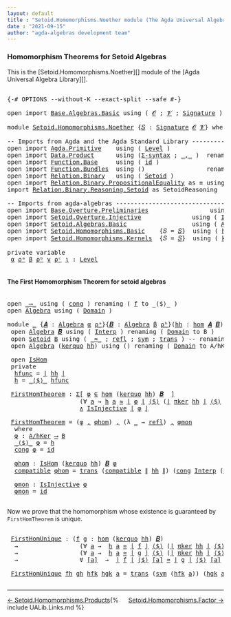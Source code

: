 ```yaml
---
layout: default
title : "Setoid.Homomorphisms.Noether module (The Agda Universal Algebra Library)"
date : "2021-09-15"
author: "agda-algebras development team"
---
```


### <a id="homomorphism-theorems">Homomorphism Theorems for Setoid Algebras</a>

This is the [Setoid.Homomorphisms.Noether][] module of the [Agda Universal Algebra Library][].

<pre class="Agda">

<a id="361" class="Symbol">{-#</a> <a id="365" class="Keyword">OPTIONS</a> <a id="373" class="Pragma">--without-K</a> <a id="385" class="Pragma">--exact-split</a> <a id="399" class="Pragma">--safe</a> <a id="406" class="Symbol">#-}</a>

<a id="411" class="Keyword">open</a> <a id="416" class="Keyword">import</a> <a id="423" href="Base.Algebras.Basic.html" class="Module">Base.Algebras.Basic</a> <a id="443" class="Keyword">using</a> <a id="449" class="Symbol">(</a> <a id="451" href="Base.Algebras.Basic.html#1162" class="Generalizable">𝓞</a> <a id="453" class="Symbol">;</a> <a id="455" href="Base.Algebras.Basic.html#1164" class="Generalizable">𝓥</a> <a id="457" class="Symbol">;</a> <a id="459" href="Base.Algebras.Basic.html#3890" class="Function">Signature</a> <a id="469" class="Symbol">)</a>

<a id="472" class="Keyword">module</a> <a id="479" href="Setoid.Homomorphisms.Noether.html" class="Module">Setoid.Homomorphisms.Noether</a> <a id="508" class="Symbol">{</a><a id="509" href="Setoid.Homomorphisms.Noether.html#509" class="Bound">𝑆</a> <a id="511" class="Symbol">:</a> <a id="513" href="Base.Algebras.Basic.html#3890" class="Function">Signature</a> <a id="523" href="Base.Algebras.Basic.html#1162" class="Generalizable">𝓞</a> <a id="525" href="Base.Algebras.Basic.html#1164" class="Generalizable">𝓥</a><a id="526" class="Symbol">}</a> <a id="528" class="Keyword">where</a>

<a id="535" class="Comment">-- Imports from Agda and the Agda Standard Library ---------------------------</a>
<a id="614" class="Keyword">open</a> <a id="619" class="Keyword">import</a> <a id="626" href="Agda.Primitive.html" class="Module">Agda.Primitive</a>    <a id="644" class="Keyword">using</a> <a id="650" class="Symbol">(</a> <a id="652" href="Agda.Primitive.html#597" class="Postulate">Level</a> <a id="658" class="Symbol">)</a>
<a id="660" class="Keyword">open</a> <a id="665" class="Keyword">import</a> <a id="672" href="Data.Product.html" class="Module">Data.Product</a>      <a id="690" class="Keyword">using</a> <a id="696" class="Symbol">(</a><a id="697" href="Data.Product.html#916" class="Function">Σ-syntax</a> <a id="706" class="Symbol">;</a> <a id="708" href="Agda.Builtin.Sigma.html#236" class="InductiveConstructor Operator">_,_</a> <a id="712" class="Symbol">)</a>  <a id="715" class="Keyword">renaming</a> <a id="724" class="Symbol">(</a> <a id="726" href="Data.Product.html#1167" class="Function Operator">_×_</a> <a id="730" class="Symbol">to</a> <a id="733" class="Function Operator">_∧_</a> <a id="737" class="Symbol">)</a>
<a id="739" class="Keyword">open</a> <a id="744" class="Keyword">import</a> <a id="751" href="Function.Base.html" class="Module">Function.Base</a>     <a id="769" class="Keyword">using</a> <a id="775" class="Symbol">(</a> <a id="777" href="Function.Base.html#615" class="Function">id</a> <a id="780" class="Symbol">)</a>
<a id="782" class="Keyword">open</a> <a id="787" class="Keyword">import</a> <a id="794" href="Function.Bundles.html" class="Module">Function.Bundles</a>  <a id="812" class="Keyword">using</a> <a id="818" class="Symbol">()</a>                 <a id="837" class="Keyword">renaming</a> <a id="846" class="Symbol">(</a> <a id="848" href="Function.Bundles.html#1868" class="Record">Func</a> <a id="853" class="Symbol">to</a> <a id="856" class="Record">_⟶_</a> <a id="860" class="Symbol">)</a>
<a id="862" class="Keyword">open</a> <a id="867" class="Keyword">import</a> <a id="874" href="Relation.Binary.html" class="Module">Relation.Binary</a>   <a id="892" class="Keyword">using</a> <a id="898" class="Symbol">(</a> <a id="900" href="Relation.Binary.Bundles.html#1009" class="Record">Setoid</a> <a id="907" class="Symbol">)</a>
<a id="909" class="Keyword">open</a> <a id="914" class="Keyword">import</a> <a id="921" href="Relation.Binary.PropositionalEquality.html" class="Module">Relation.Binary.PropositionalEquality</a> <a id="959" class="Symbol">as</a> <a id="962" class="Module">≡</a> <a id="964" class="Keyword">using</a> <a id="970" class="Symbol">(</a> <a id="972" href="Agda.Builtin.Equality.html#151" class="Datatype Operator">_≡_</a> <a id="976" class="Symbol">)</a>
<a id="978" class="Keyword">import</a> <a id="985" href="Relation.Binary.Reasoning.Setoid.html" class="Module">Relation.Binary.Reasoning.Setoid</a> <a id="1018" class="Symbol">as</a> <a id="1021" class="Module">SetoidReasoning</a>

<a id="1038" class="Comment">-- Imports from agda-algebras ------------------------------------------------</a>
<a id="1117" class="Keyword">open</a> <a id="1122" class="Keyword">import</a> <a id="1129" href="Base.Overture.Preliminaries.html" class="Module">Base.Overture.Preliminaries</a>                 <a id="1173" class="Keyword">using</a> <a id="1179" class="Symbol">(</a> <a id="1181" href="Base.Overture.Preliminaries.html#4402" class="Function Operator">∣_∣</a> <a id="1185" class="Symbol">;</a> <a id="1187" href="Base.Overture.Preliminaries.html#4440" class="Function Operator">∥_∥</a> <a id="1191" class="Symbol">)</a>
<a id="1193" class="Keyword">open</a> <a id="1198" class="Keyword">import</a> <a id="1205" href="Setoid.Overture.Injective.html" class="Module">Setoid.Overture.Injective</a>              <a id="1244" class="Keyword">using</a> <a id="1250" class="Symbol">(</a> <a id="1252" href="Setoid.Overture.Injective.html#2190" class="Function">IsInjective</a> <a id="1264" class="Symbol">)</a>
<a id="1266" class="Keyword">open</a> <a id="1271" class="Keyword">import</a> <a id="1278" href="Setoid.Algebras.Basic.html" class="Module">Setoid.Algebras.Basic</a>                  <a id="1317" class="Keyword">using</a> <a id="1323" class="Symbol">(</a> <a id="1325" href="Setoid.Algebras.Basic.html#2890" class="Record">Algebra</a> <a id="1333" class="Symbol">;</a> <a id="1335" href="Setoid.Algebras.Basic.html#4038" class="Function Operator">_̂_</a><a id="1338" class="Symbol">)</a>
<a id="1340" class="Keyword">open</a> <a id="1345" class="Keyword">import</a> <a id="1352" href="Setoid.Homomorphisms.Basic.html" class="Module">Setoid.Homomorphisms.Basic</a>    <a id="1382" class="Symbol">{</a><a id="1383" class="Argument">𝑆</a> <a id="1385" class="Symbol">=</a> <a id="1387" href="Setoid.Homomorphisms.Noether.html#509" class="Bound">𝑆</a><a id="1388" class="Symbol">}</a>  <a id="1391" class="Keyword">using</a> <a id="1397" class="Symbol">(</a> <a id="1399" href="Setoid.Homomorphisms.Basic.html#1980" class="Function">hom</a> <a id="1403" class="Symbol">;</a> <a id="1405" href="Setoid.Homomorphisms.Basic.html#1884" class="Record">IsHom</a> <a id="1411" class="Symbol">)</a>
<a id="1413" class="Keyword">open</a> <a id="1418" class="Keyword">import</a> <a id="1425" href="Setoid.Homomorphisms.Kernels.html" class="Module">Setoid.Homomorphisms.Kernels</a>  <a id="1455" class="Symbol">{</a><a id="1456" class="Argument">𝑆</a> <a id="1458" class="Symbol">=</a> <a id="1460" href="Setoid.Homomorphisms.Noether.html#509" class="Bound">𝑆</a><a id="1461" class="Symbol">}</a>  <a id="1464" class="Keyword">using</a> <a id="1470" class="Symbol">(</a> <a id="1472" href="Setoid.Homomorphisms.Kernels.html#3139" class="Function">kerquo</a> <a id="1479" class="Symbol">;</a> <a id="1481" href="Setoid.Homomorphisms.Kernels.html#4732" class="Function">πker</a> <a id="1486" class="Symbol">)</a>

<a id="1489" class="Keyword">private</a> <a id="1497" class="Keyword">variable</a>
 <a id="1507" href="Setoid.Homomorphisms.Noether.html#1507" class="Generalizable">α</a> <a id="1509" href="Setoid.Homomorphisms.Noether.html#1509" class="Generalizable">ρᵃ</a> <a id="1512" href="Setoid.Homomorphisms.Noether.html#1512" class="Generalizable">β</a> <a id="1514" href="Setoid.Homomorphisms.Noether.html#1514" class="Generalizable">ρᵇ</a> <a id="1517" href="Setoid.Homomorphisms.Noether.html#1517" class="Generalizable">γ</a> <a id="1519" href="Setoid.Homomorphisms.Noether.html#1519" class="Generalizable">ρᶜ</a> <a id="1522" href="Setoid.Homomorphisms.Noether.html#1522" class="Generalizable">ι</a> <a id="1524" class="Symbol">:</a> <a id="1526" href="Agda.Primitive.html#597" class="Postulate">Level</a>

</pre>

#### <a id="the-first-homomorphism-theorem">The First Homomorphism Theorem for setoid algebras</a>

<pre class="Agda">

<a id="1659" class="Keyword">open</a> <a id="1664" href="Setoid.Homomorphisms.Noether.html#856" class="Module">_⟶_</a> <a id="1668" class="Keyword">using</a> <a id="1674" class="Symbol">(</a> <a id="1676" href="Function.Bundles.html#1938" class="Field">cong</a> <a id="1681" class="Symbol">)</a> <a id="1683" class="Keyword">renaming</a> <a id="1692" class="Symbol">(</a> <a id="1694" href="Function.Bundles.html#1919" class="Field">f</a> <a id="1696" class="Symbol">to</a> <a id="1699" class="Field">_⟨$⟩_</a> <a id="1705" class="Symbol">)</a>
<a id="1707" class="Keyword">open</a> <a id="1712" href="Setoid.Algebras.Basic.html#2890" class="Module">Algebra</a> <a id="1720" class="Keyword">using</a> <a id="1726" class="Symbol">(</a> <a id="1728" href="Setoid.Algebras.Basic.html#2947" class="Field">Domain</a> <a id="1735" class="Symbol">)</a>

<a id="1738" class="Keyword">module</a> <a id="1745" href="Setoid.Homomorphisms.Noether.html#1745" class="Module">_</a> <a id="1747" class="Symbol">{</a><a id="1748" href="Setoid.Homomorphisms.Noether.html#1748" class="Bound">𝑨</a> <a id="1750" class="Symbol">:</a> <a id="1752" href="Setoid.Algebras.Basic.html#2890" class="Record">Algebra</a> <a id="1760" href="Setoid.Homomorphisms.Noether.html#1507" class="Generalizable">α</a> <a id="1762" href="Setoid.Homomorphisms.Noether.html#1509" class="Generalizable">ρᵃ</a><a id="1764" class="Symbol">}{</a><a id="1766" href="Setoid.Homomorphisms.Noether.html#1766" class="Bound">𝑩</a> <a id="1768" class="Symbol">:</a> <a id="1770" href="Setoid.Algebras.Basic.html#2890" class="Record">Algebra</a> <a id="1778" href="Setoid.Homomorphisms.Noether.html#1512" class="Generalizable">β</a> <a id="1780" href="Setoid.Homomorphisms.Noether.html#1514" class="Generalizable">ρᵇ</a><a id="1782" class="Symbol">}(</a><a id="1784" href="Setoid.Homomorphisms.Noether.html#1784" class="Bound">hh</a> <a id="1787" class="Symbol">:</a> <a id="1789" href="Setoid.Homomorphisms.Basic.html#1980" class="Function">hom</a> <a id="1793" href="Setoid.Homomorphisms.Noether.html#1748" class="Bound">𝑨</a> <a id="1795" href="Setoid.Homomorphisms.Noether.html#1766" class="Bound">𝑩</a><a id="1796" class="Symbol">)</a> <a id="1798" class="Keyword">where</a>
 <a id="1805" class="Keyword">open</a> <a id="1810" href="Setoid.Algebras.Basic.html#2890" class="Module">Algebra</a> <a id="1818" href="Setoid.Homomorphisms.Noether.html#1766" class="Bound">𝑩</a> <a id="1820" class="Keyword">using</a> <a id="1826" class="Symbol">(</a> <a id="1828" href="Setoid.Algebras.Basic.html#2969" class="Field">Interp</a> <a id="1835" class="Symbol">)</a> <a id="1837" class="Keyword">renaming</a> <a id="1846" class="Symbol">(</a> <a id="1848" href="Setoid.Algebras.Basic.html#2947" class="Field">Domain</a> <a id="1855" class="Symbol">to</a> <a id="1858" class="Field">B</a> <a id="1860" class="Symbol">)</a>
 <a id="1863" class="Keyword">open</a> <a id="1868" href="Relation.Binary.Bundles.html#1009" class="Module">Setoid</a> <a id="1875" href="Setoid.Homomorphisms.Noether.html#1858" class="Function">B</a> <a id="1877" class="Keyword">using</a> <a id="1883" class="Symbol">(</a> <a id="1885" href="Relation.Binary.Bundles.html#1098" class="Field Operator">_≈_</a> <a id="1889" class="Symbol">;</a> <a id="1891" href="Relation.Binary.Structures.html#1568" class="Function">refl</a> <a id="1896" class="Symbol">;</a> <a id="1898" href="Relation.Binary.Structures.html#1594" class="Function">sym</a> <a id="1902" class="Symbol">;</a> <a id="1904" href="Relation.Binary.Structures.html#1620" class="Function">trans</a> <a id="1910" class="Symbol">)</a> <a id="1912" class="Comment">-- renaming ( _≈_ to _≈₂_ )</a>
 <a id="1941" class="Keyword">open</a> <a id="1946" href="Setoid.Algebras.Basic.html#2890" class="Module">Algebra</a> <a id="1954" class="Symbol">(</a><a id="1955" href="Setoid.Homomorphisms.Kernels.html#3139" class="Function">kerquo</a> <a id="1962" href="Setoid.Homomorphisms.Noether.html#1784" class="Bound">hh</a><a id="1964" class="Symbol">)</a> <a id="1966" class="Keyword">using</a> <a id="1972" class="Symbol">()</a> <a id="1975" class="Keyword">renaming</a> <a id="1984" class="Symbol">(</a> <a id="1986" href="Setoid.Algebras.Basic.html#2947" class="Field">Domain</a> <a id="1993" class="Symbol">to</a> <a id="1996" class="Field">A/hKer</a> <a id="2003" class="Symbol">)</a>

 <a id="2007" class="Keyword">open</a> <a id="2012" href="Setoid.Homomorphisms.Basic.html#1884" class="Module">IsHom</a>
 <a id="2019" class="Keyword">private</a>
  <a id="2029" href="Setoid.Homomorphisms.Noether.html#2029" class="Function">hfunc</a> <a id="2035" class="Symbol">=</a> <a id="2037" href="Base.Overture.Preliminaries.html#4402" class="Function Operator">∣</a> <a id="2039" href="Setoid.Homomorphisms.Noether.html#1784" class="Bound">hh</a> <a id="2042" href="Base.Overture.Preliminaries.html#4402" class="Function Operator">∣</a>
  <a id="2046" href="Setoid.Homomorphisms.Noether.html#2046" class="Function">h</a> <a id="2048" class="Symbol">=</a> <a id="2050" href="Setoid.Homomorphisms.Noether.html#1699" class="Field Operator">_⟨$⟩_</a> <a id="2056" href="Setoid.Homomorphisms.Noether.html#2029" class="Function">hfunc</a>

 <a id="2064" href="Setoid.Homomorphisms.Noether.html#2064" class="Function">FirstHomTheorem</a> <a id="2080" class="Symbol">:</a> <a id="2082" href="Data.Product.html#916" class="Function">Σ[</a> <a id="2085" href="Setoid.Homomorphisms.Noether.html#2085" class="Bound">φ</a> <a id="2087" href="Data.Product.html#916" class="Function">∈</a> <a id="2089" href="Setoid.Homomorphisms.Basic.html#1980" class="Function">hom</a> <a id="2093" class="Symbol">(</a><a id="2094" href="Setoid.Homomorphisms.Kernels.html#3139" class="Function">kerquo</a> <a id="2101" href="Setoid.Homomorphisms.Noether.html#1784" class="Bound">hh</a><a id="2103" class="Symbol">)</a> <a id="2105" href="Setoid.Homomorphisms.Noether.html#1766" class="Bound">𝑩</a>  <a id="2108" href="Data.Product.html#916" class="Function">]</a>
                    <a id="2130" class="Symbol">(∀</a> <a id="2133" href="Setoid.Homomorphisms.Noether.html#2133" class="Bound">a</a> <a id="2135" class="Symbol">→</a> <a id="2137" href="Setoid.Homomorphisms.Noether.html#2046" class="Function">h</a> <a id="2139" href="Setoid.Homomorphisms.Noether.html#2133" class="Bound">a</a> <a id="2141" href="Relation.Binary.Bundles.html#1098" class="Function Operator">≈</a> <a id="2143" href="Base.Overture.Preliminaries.html#4402" class="Function Operator">∣</a> <a id="2145" href="Setoid.Homomorphisms.Noether.html#2085" class="Bound">φ</a> <a id="2147" href="Base.Overture.Preliminaries.html#4402" class="Function Operator">∣</a> <a id="2149" href="Setoid.Homomorphisms.Noether.html#1699" class="Field Operator">⟨$⟩</a> <a id="2153" class="Symbol">(</a><a id="2154" href="Base.Overture.Preliminaries.html#4402" class="Function Operator">∣</a> <a id="2156" href="Setoid.Homomorphisms.Kernels.html#4732" class="Function">πker</a> <a id="2161" href="Setoid.Homomorphisms.Noether.html#1784" class="Bound">hh</a> <a id="2164" href="Base.Overture.Preliminaries.html#4402" class="Function Operator">∣</a> <a id="2166" href="Setoid.Homomorphisms.Noether.html#1699" class="Field Operator">⟨$⟩</a> <a id="2170" href="Setoid.Homomorphisms.Noether.html#2133" class="Bound">a</a><a id="2171" class="Symbol">))</a>
                    <a id="2194" href="Setoid.Homomorphisms.Noether.html#733" class="Function Operator">∧</a> <a id="2196" href="Setoid.Overture.Injective.html#2190" class="Function">IsInjective</a> <a id="2208" href="Base.Overture.Preliminaries.html#4402" class="Function Operator">∣</a> <a id="2210" href="Setoid.Homomorphisms.Noether.html#2085" class="Bound">φ</a> <a id="2212" href="Base.Overture.Preliminaries.html#4402" class="Function Operator">∣</a>

 <a id="2216" href="Setoid.Homomorphisms.Noether.html#2064" class="Function">FirstHomTheorem</a> <a id="2232" class="Symbol">=</a> <a id="2234" class="Symbol">(</a><a id="2235" href="Setoid.Homomorphisms.Noether.html#2277" class="Function">φ</a> <a id="2237" href="Agda.Builtin.Sigma.html#236" class="InductiveConstructor Operator">,</a> <a id="2239" href="Setoid.Homomorphisms.Noether.html#2323" class="Function">φhom</a><a id="2243" class="Symbol">)</a> <a id="2245" href="Agda.Builtin.Sigma.html#236" class="InductiveConstructor Operator">,</a> <a id="2247" class="Symbol">(λ</a> <a id="2250" href="Setoid.Homomorphisms.Noether.html#2250" class="Bound">_</a> <a id="2252" class="Symbol">→</a> <a id="2254" href="Relation.Binary.Structures.html#1568" class="Function">refl</a><a id="2258" class="Symbol">)</a> <a id="2260" href="Agda.Builtin.Sigma.html#236" class="InductiveConstructor Operator">,</a> <a id="2262" href="Setoid.Homomorphisms.Noether.html#2439" class="Function">φmon</a>
  <a id="2269" class="Keyword">where</a>
  <a id="2277" href="Setoid.Homomorphisms.Noether.html#2277" class="Function">φ</a> <a id="2279" class="Symbol">:</a> <a id="2281" href="Setoid.Homomorphisms.Noether.html#1996" class="Function">A/hKer</a> <a id="2288" href="Setoid.Homomorphisms.Noether.html#856" class="Record Operator">⟶</a> <a id="2290" href="Setoid.Homomorphisms.Noether.html#1858" class="Function">B</a>
  <a id="2294" href="Setoid.Homomorphisms.Noether.html#1699" class="Field Operator">_⟨$⟩_</a> <a id="2300" href="Setoid.Homomorphisms.Noether.html#2277" class="Function">φ</a> <a id="2302" class="Symbol">=</a> <a id="2304" href="Setoid.Homomorphisms.Noether.html#2046" class="Function">h</a>
  <a id="2308" href="Function.Bundles.html#1938" class="Field">cong</a> <a id="2313" href="Setoid.Homomorphisms.Noether.html#2277" class="Function">φ</a> <a id="2315" class="Symbol">=</a> <a id="2317" href="Function.Base.html#615" class="Function">id</a>

  <a id="2323" href="Setoid.Homomorphisms.Noether.html#2323" class="Function">φhom</a> <a id="2328" class="Symbol">:</a> <a id="2330" href="Setoid.Homomorphisms.Basic.html#1884" class="Record">IsHom</a> <a id="2336" class="Symbol">(</a><a id="2337" href="Setoid.Homomorphisms.Kernels.html#3139" class="Function">kerquo</a> <a id="2344" href="Setoid.Homomorphisms.Noether.html#1784" class="Bound">hh</a><a id="2346" class="Symbol">)</a> <a id="2348" href="Setoid.Homomorphisms.Noether.html#1766" class="Bound">𝑩</a> <a id="2350" href="Setoid.Homomorphisms.Noether.html#2277" class="Function">φ</a>
  <a id="2354" href="Setoid.Homomorphisms.Basic.html#1948" class="Field">compatible</a> <a id="2365" href="Setoid.Homomorphisms.Noether.html#2323" class="Function">φhom</a> <a id="2370" class="Symbol">=</a> <a id="2372" href="Relation.Binary.Structures.html#1620" class="Function">trans</a> <a id="2378" class="Symbol">(</a><a id="2379" href="Setoid.Homomorphisms.Basic.html#1948" class="Field">compatible</a> <a id="2390" href="Base.Overture.Preliminaries.html#4440" class="Function Operator">∥</a> <a id="2392" href="Setoid.Homomorphisms.Noether.html#1784" class="Bound">hh</a> <a id="2395" href="Base.Overture.Preliminaries.html#4440" class="Function Operator">∥</a><a id="2396" class="Symbol">)</a> <a id="2398" class="Symbol">(</a><a id="2399" href="Function.Bundles.html#1938" class="Field">cong</a> <a id="2404" href="Setoid.Algebras.Basic.html#2969" class="Function">Interp</a> <a id="2411" class="Symbol">(</a><a id="2412" href="Agda.Builtin.Equality.html#208" class="InductiveConstructor">≡.refl</a> <a id="2419" href="Agda.Builtin.Sigma.html#236" class="InductiveConstructor Operator">,</a> <a id="2421" class="Symbol">(λ</a> <a id="2424" href="Setoid.Homomorphisms.Noether.html#2424" class="Bound">_</a> <a id="2426" class="Symbol">→</a> <a id="2428" href="Relation.Binary.Structures.html#1568" class="Function">refl</a><a id="2432" class="Symbol">)))</a>

  <a id="2439" href="Setoid.Homomorphisms.Noether.html#2439" class="Function">φmon</a> <a id="2444" class="Symbol">:</a> <a id="2446" href="Setoid.Overture.Injective.html#2190" class="Function">IsInjective</a> <a id="2458" href="Setoid.Homomorphisms.Noether.html#2277" class="Function">φ</a>
  <a id="2462" href="Setoid.Homomorphisms.Noether.html#2439" class="Function">φmon</a> <a id="2467" class="Symbol">=</a> <a id="2469" href="Function.Base.html#615" class="Function">id</a>

</pre>

Now we prove that the homomorphism whose existence is guaranteed by `FirstHomTheorem` is unique.

<pre class="Agda">

 <a id="2598" href="Setoid.Homomorphisms.Noether.html#2598" class="Function">FirstHomUnique</a> <a id="2613" class="Symbol">:</a> <a id="2615" class="Symbol">(</a><a id="2616" href="Setoid.Homomorphisms.Noether.html#2616" class="Bound">f</a> <a id="2618" href="Setoid.Homomorphisms.Noether.html#2618" class="Bound">g</a> <a id="2620" class="Symbol">:</a> <a id="2622" href="Setoid.Homomorphisms.Basic.html#1980" class="Function">hom</a> <a id="2626" class="Symbol">(</a><a id="2627" href="Setoid.Homomorphisms.Kernels.html#3139" class="Function">kerquo</a> <a id="2634" href="Setoid.Homomorphisms.Noether.html#1784" class="Bound">hh</a><a id="2636" class="Symbol">)</a> <a id="2638" href="Setoid.Homomorphisms.Noether.html#1766" class="Bound">𝑩</a><a id="2639" class="Symbol">)</a>
  <a id="2643" class="Symbol">→</a>                 <a id="2661" class="Symbol">(∀</a> <a id="2664" href="Setoid.Homomorphisms.Noether.html#2664" class="Bound">a</a> <a id="2666" class="Symbol">→</a>  <a id="2669" href="Setoid.Homomorphisms.Noether.html#2046" class="Function">h</a> <a id="2671" href="Setoid.Homomorphisms.Noether.html#2664" class="Bound">a</a> <a id="2673" href="Relation.Binary.Bundles.html#1098" class="Function Operator">≈</a> <a id="2675" href="Base.Overture.Preliminaries.html#4402" class="Function Operator">∣</a> <a id="2677" href="Setoid.Homomorphisms.Noether.html#2616" class="Bound">f</a> <a id="2679" href="Base.Overture.Preliminaries.html#4402" class="Function Operator">∣</a> <a id="2681" href="Setoid.Homomorphisms.Noether.html#1699" class="Field Operator">⟨$⟩</a> <a id="2685" class="Symbol">(</a><a id="2686" href="Base.Overture.Preliminaries.html#4402" class="Function Operator">∣</a> <a id="2688" href="Setoid.Homomorphisms.Kernels.html#4732" class="Function">πker</a> <a id="2693" href="Setoid.Homomorphisms.Noether.html#1784" class="Bound">hh</a> <a id="2696" href="Base.Overture.Preliminaries.html#4402" class="Function Operator">∣</a> <a id="2698" href="Setoid.Homomorphisms.Noether.html#1699" class="Field Operator">⟨$⟩</a> <a id="2702" href="Setoid.Homomorphisms.Noether.html#2664" class="Bound">a</a><a id="2703" class="Symbol">))</a>
  <a id="2708" class="Symbol">→</a>                 <a id="2726" class="Symbol">(∀</a> <a id="2729" href="Setoid.Homomorphisms.Noether.html#2729" class="Bound">a</a> <a id="2731" class="Symbol">→</a>  <a id="2734" href="Setoid.Homomorphisms.Noether.html#2046" class="Function">h</a> <a id="2736" href="Setoid.Homomorphisms.Noether.html#2729" class="Bound">a</a> <a id="2738" href="Relation.Binary.Bundles.html#1098" class="Function Operator">≈</a> <a id="2740" href="Base.Overture.Preliminaries.html#4402" class="Function Operator">∣</a> <a id="2742" href="Setoid.Homomorphisms.Noether.html#2618" class="Bound">g</a> <a id="2744" href="Base.Overture.Preliminaries.html#4402" class="Function Operator">∣</a> <a id="2746" href="Setoid.Homomorphisms.Noether.html#1699" class="Field Operator">⟨$⟩</a> <a id="2750" class="Symbol">(</a><a id="2751" href="Base.Overture.Preliminaries.html#4402" class="Function Operator">∣</a> <a id="2753" href="Setoid.Homomorphisms.Kernels.html#4732" class="Function">πker</a> <a id="2758" href="Setoid.Homomorphisms.Noether.html#1784" class="Bound">hh</a> <a id="2761" href="Base.Overture.Preliminaries.html#4402" class="Function Operator">∣</a> <a id="2763" href="Setoid.Homomorphisms.Noether.html#1699" class="Field Operator">⟨$⟩</a> <a id="2767" href="Setoid.Homomorphisms.Noether.html#2729" class="Bound">a</a><a id="2768" class="Symbol">))</a>
  <a id="2773" class="Symbol">→</a>                 <a id="2791" class="Symbol">∀</a> <a id="2793" href="Setoid.Homomorphisms.Noether.html#2793" class="Bound">[a]</a>  <a id="2798" class="Symbol">→</a>  <a id="2801" href="Base.Overture.Preliminaries.html#4402" class="Function Operator">∣</a> <a id="2803" href="Setoid.Homomorphisms.Noether.html#2616" class="Bound">f</a> <a id="2805" href="Base.Overture.Preliminaries.html#4402" class="Function Operator">∣</a> <a id="2807" href="Setoid.Homomorphisms.Noether.html#1699" class="Field Operator">⟨$⟩</a> <a id="2811" href="Setoid.Homomorphisms.Noether.html#2793" class="Bound">[a]</a> <a id="2815" href="Relation.Binary.Bundles.html#1098" class="Function Operator">≈</a> <a id="2817" href="Base.Overture.Preliminaries.html#4402" class="Function Operator">∣</a> <a id="2819" href="Setoid.Homomorphisms.Noether.html#2618" class="Bound">g</a> <a id="2821" href="Base.Overture.Preliminaries.html#4402" class="Function Operator">∣</a> <a id="2823" href="Setoid.Homomorphisms.Noether.html#1699" class="Field Operator">⟨$⟩</a> <a id="2827" href="Setoid.Homomorphisms.Noether.html#2793" class="Bound">[a]</a>

 <a id="2833" href="Setoid.Homomorphisms.Noether.html#2598" class="Function">FirstHomUnique</a> <a id="2848" href="Setoid.Homomorphisms.Noether.html#2848" class="Bound">fh</a> <a id="2851" href="Setoid.Homomorphisms.Noether.html#2851" class="Bound">gh</a> <a id="2854" href="Setoid.Homomorphisms.Noether.html#2854" class="Bound">hfk</a> <a id="2858" href="Setoid.Homomorphisms.Noether.html#2858" class="Bound">hgk</a> <a id="2862" href="Setoid.Homomorphisms.Noether.html#2862" class="Bound">a</a> <a id="2864" class="Symbol">=</a> <a id="2866" href="Relation.Binary.Structures.html#1620" class="Function">trans</a> <a id="2872" class="Symbol">(</a><a id="2873" href="Relation.Binary.Structures.html#1594" class="Function">sym</a> <a id="2877" class="Symbol">(</a><a id="2878" href="Setoid.Homomorphisms.Noether.html#2854" class="Bound">hfk</a> <a id="2882" href="Setoid.Homomorphisms.Noether.html#2862" class="Bound">a</a><a id="2883" class="Symbol">))</a> <a id="2886" class="Symbol">(</a><a id="2887" href="Setoid.Homomorphisms.Noether.html#2858" class="Bound">hgk</a> <a id="2891" href="Setoid.Homomorphisms.Noether.html#2862" class="Bound">a</a><a id="2892" class="Symbol">)</a>

</pre>

--------------------------------------

<span style="float:left;">[← Setoid.Homomorphisms.Products](Setoid.Homomorphisms.Products.html)</span>
<span style="float:right;">[Setoid.Homomorphisms.Factor →](Setoid.Homomorphisms.Factor.html)</span>

{% include UALib.Links.md %}
